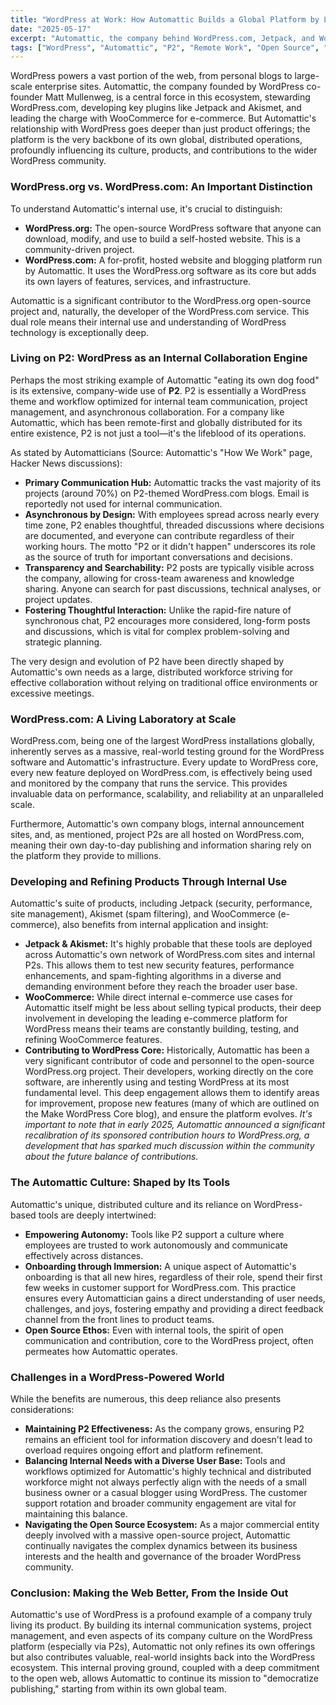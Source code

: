 ```yaml
---
title: "WordPress at Work: How Automattic Builds a Global Platform by Living on Its Own Creations"
date: "2025-05-17"
excerpt: "Automattic, the company behind WordPress.com, Jetpack, and WooCommerce, doesn't just contribute to the world's most popular CMS—its global, distributed team lives and breathes WordPress every day. Explore how their unique reliance on WordPress-powered tools, especially P2, shapes their products, culture, and the future of web publishing."
tags: ["WordPress", "Automattic", "P2", "Remote Work", "Open Source", "Product Development", "Internal Communication", "Jetpack", "WooCommerce", "Content Management System", "Community"]
---
```


WordPress powers a vast portion of the web, from personal blogs to large-scale enterprise sites. Automattic, the company founded by WordPress co-founder Matt Mullenweg, is a central force in this ecosystem, stewarding WordPress.com, developing key plugins like Jetpack and Akismet, and leading the charge with WooCommerce for e-commerce. But Automattic's relationship with WordPress goes deeper than just product offerings; the platform is the very backbone of its own global, distributed operations, profoundly influencing its culture, products, and contributions to the wider WordPress community.

### WordPress.org vs. WordPress.com: An Important Distinction

To understand Automattic's internal use, it's crucial to distinguish:

* **WordPress.org:** The open-source WordPress software that anyone can download, modify, and use to build a self-hosted website. This is a community-driven project.
* **WordPress.com:** A for-profit, hosted website and blogging platform run by Automattic. It uses the WordPress.org software as its core but adds its own layers of features, services, and infrastructure.

Automattic is a significant contributor to the WordPress.org open-source project and, naturally, the developer of the WordPress.com service. This dual role means their internal use and understanding of WordPress technology is exceptionally deep.

### Living on P2: WordPress as an Internal Collaboration Engine

Perhaps the most striking example of Automattic "eating its own dog food" is its extensive, company-wide use of **P2**. P2 is essentially a WordPress theme and workflow optimized for internal team communication, project management, and asynchronous collaboration. For a company like Automattic, which has been remote-first and globally distributed for its entire existence, P2 is not just a tool—it's the lifeblood of its operations.

As stated by Automatticians (Source: Automattic's "How We Work" page, Hacker News discussions):

* **Primary Communication Hub:** Automattic tracks the vast majority of its projects (around 70%) on P2-themed WordPress.com blogs. Email is reportedly not used for internal communication.
* **Asynchronous by Design:** With employees spread across nearly every time zone, P2 enables thoughtful, threaded discussions where decisions are documented, and everyone can contribute regardless of their working hours. The motto "P2 or it didn't happen" underscores its role as the source of truth for important conversations and decisions.
* **Transparency and Searchability:** P2 posts are typically visible across the company, allowing for cross-team awareness and knowledge sharing. Anyone can search for past discussions, technical analyses, or project updates.
* **Fostering Thoughtful Interaction:** Unlike the rapid-fire nature of synchronous chat, P2 encourages more considered, long-form posts and discussions, which is vital for complex problem-solving and strategic planning.

The very design and evolution of P2 have been directly shaped by Automattic's own needs as a large, distributed workforce striving for effective collaboration without relying on traditional office environments or excessive meetings.

### WordPress.com: A Living Laboratory at Scale

WordPress.com, being one of the largest WordPress installations globally, inherently serves as a massive, real-world testing ground for the WordPress software and Automattic's infrastructure. Every update to WordPress core, every new feature deployed on WordPress.com, is effectively being used and monitored by the company that runs the service. This provides invaluable data on performance, scalability, and reliability at an unparalleled scale.

Furthermore, Automattic's own company blogs, internal announcement sites, and, as mentioned, project P2s are all hosted on WordPress.com, meaning their own day-to-day publishing and information sharing rely on the platform they provide to millions.

### Developing and Refining Products Through Internal Use

Automattic's suite of products, including Jetpack (security, performance, site management), Akismet (spam filtering), and WooCommerce (e-commerce), also benefits from internal application and insight:

* **Jetpack & Akismet:** It's highly probable that these tools are deployed across Automattic's own network of WordPress.com sites and internal P2s. This allows them to test new security features, performance enhancements, and spam-fighting algorithms in a diverse and demanding environment before they reach the broader user base.
* **WooCommerce:** While direct internal e-commerce use cases for Automattic itself might be less about selling typical products, their deep involvement in developing the leading e-commerce platform for WordPress means their teams are constantly building, testing, and refining WooCommerce features.
* **Contributing to WordPress Core:** Historically, Automattic has been a very significant contributor of code and personnel to the open-source WordPress.org project. Their developers, working directly on the core software, are inherently using and testing WordPress at its most fundamental level. This deep engagement allows them to identify areas for improvement, propose new features (many of which are outlined on the Make WordPress Core blog), and ensure the platform evolves. *It's important to note that in early 2025, Automattic announced a significant recalibration of its sponsored contribution hours to WordPress.org, a development that has sparked much discussion within the community about the future balance of contributions.*

### The Automattic Culture: Shaped by Its Tools

Automattic's unique, distributed culture and its reliance on WordPress-based tools are deeply intertwined:

* **Empowering Autonomy:** Tools like P2 support a culture where employees are trusted to work autonomously and communicate effectively across distances.
* **Onboarding through Immersion:** A unique aspect of Automattic's onboarding is that all new hires, regardless of their role, spend their first few weeks in customer support for WordPress.com. This practice ensures every Automattician gains a direct understanding of user needs, challenges, and joys, fostering empathy and providing a direct feedback channel from the front lines to product teams.
* **Open Source Ethos:** Even with internal tools, the spirit of open communication and contribution, core to the WordPress project, often permeates how Automattic operates.

### Challenges in a WordPress-Powered World

While the benefits are numerous, this deep reliance also presents considerations:

* **Maintaining P2 Effectiveness:** As the company grows, ensuring P2 remains an efficient tool for information discovery and doesn't lead to overload requires ongoing effort and platform refinement.
* **Balancing Internal Needs with a Diverse User Base:** Tools and workflows optimized for Automattic's highly technical and distributed workforce might not always perfectly align with the needs of a small business owner or a casual blogger using WordPress. The customer support rotation and broader community engagement are vital for maintaining this balance.
* **Navigating the Open Source Ecosystem:** As a major commercial entity deeply involved with a massive open-source project, Automattic continually navigates the complex dynamics between its business interests and the health and governance of the broader WordPress community.

### Conclusion: Making the Web Better, From the Inside Out

Automattic's use of WordPress is a profound example of a company truly living its product. By building its internal communication systems, project management, and even aspects of its company culture on the WordPress platform (especially via P2s), Automattic not only refines its own offerings but also contributes valuable, real-world insights back into the WordPress ecosystem. This internal proving ground, coupled with a deep commitment to the open web, allows Automattic to continue its mission to "democratize publishing," starting from within its own global team.